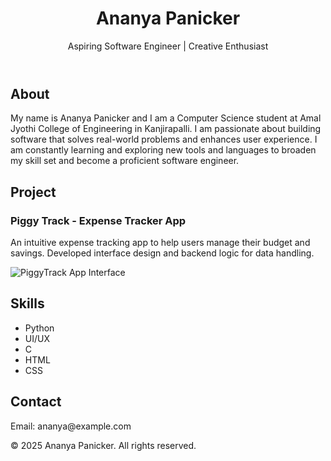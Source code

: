 <!DOCTYPE html>
<html lang="en">
<head>
  <meta charset="UTF-8" />
  <meta name="viewport" content="width=device-width, initial-scale=1.0" />
  <title>Ananya Panicker | Portfolio</title>
  <link rel="stylesheet" href="style.css" />
</head>
<body>
  <header>
    <h1>Ananya Panicker</h1>
    <p>Aspiring Software Engineer | Creative Enthusiast</p>
  </header>

  <section class="about">
    <h2>About</h2>
    <p>My name is Ananya Panicker and I am a Computer Science student at Amal Jyothi College of Engineering in Kanjirapalli. I am passionate about building software that solves real-world problems and enhances user experience. I am constantly learning and exploring new tools and languages to broaden my skill set and become a proficient software engineer.</p>
  </section>

  <section class="project">
    <h2>Project</h2>
    <h3>Piggy Track - Expense Tracker App</h3>
    <p>An intuitive expense tracking app to help users manage their budget and savings. Developed interface design and backend logic for data handling.</p>
    <img src="https://i.imgur.com/YOUR_IMAGE_ID.jpg" alt="PiggyTrack App Interface" />
  </section>

  <section class="skills">
    <h2>Skills</h2>
    <ul>
      <li>Python</li>
      <li>UI/UX</li>
      <li>C</li>
      <li>HTML</li>
      <li>CSS</li>
    </ul>
  </section>

  <section class="contact">
    <h2>Contact</h2>
    <p>Email: ananya@example.com</p>
  </section>

  <footer>
    <p>&copy; 2025 Ananya Panicker. All rights reserved.</p>
  </footer>

  <script src="script.js"></script>
</body>
</html>

